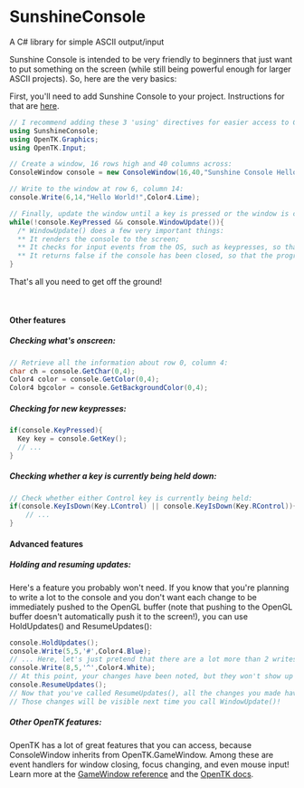 # SunshineConsole
A C# library for simple ASCII output/input

Sunshine Console is intended to be very friendly to beginners that just want to put something on the screen (while still being powerful enough for larger ASCII projects). So, here are the very basics:

First, you'll need to add Sunshine Console to your project. Instructions for that are [here](http://derrickcreamer.github.io/SunshineConsole/).
```c#
// I recommend adding these 3 'using' directives for easier access to ConsoleWindow, Color4, and Key, respectively:
using SunshineConsole;
using OpenTK.Graphics;
using OpenTK.Input;

// Create a window, 16 rows high and 40 columns across:
ConsoleWindow console = new ConsoleWindow(16,40,"Sunshine Console Hello World");

// Write to the window at row 6, column 14:
console.Write(6,14,"Hello World!",Color4.Lime);

// Finally, update the window until a key is pressed or the window is closed:
while(!console.KeyPressed && console.WindowUpdate()){
  /* WindowUpdate() does a few very important things:
  ** It renders the console to the screen;
  ** It checks for input events from the OS, such as keypresses, so that they can reach the program;
  ** It returns false if the console has been closed, so that the program can be properly ended. */
}
```

That's all you need to get off the ground!

&nbsp;

#### Other features

##### Checking what's onscreen:
```c#
// Retrieve all the information about row 0, column 4:
char ch = console.GetChar(0,4);
Color4 color = console.GetColor(0,4);
Color4 bgcolor = console.GetBackgroundColor(0,4);
```

##### Checking for new keypresses:
```c#
if(console.KeyPressed){
  Key key = console.GetKey();
  // ...
}
```
##### Checking whether a key is currently being held down:
```c#
// Check whether either Control key is currently being held:
if(console.KeyIsDown(Key.LControl) || console.KeyIsDown(Key.RControl)){
	// ...
}
```

#### Advanced features
##### Holding and resuming updates:
Here's a feature you probably won't need. If you know that you're planning to write a lot to the console and you don't want each change to be immediately pushed to the OpenGL buffer (note that pushing to the OpenGL buffer doesn't automatically push it to the screen!), you can use HoldUpdates() and ResumeUpdates():
```c#
console.HoldUpdates();
console.Write(5,5,'#',Color4.Blue);
// ... Here, let's just pretend that there are a lot more than 2 writes.
console.Write(8,5,'^',Color4.White);
// At this point, your changes have been noted, but they won't show up on the screen yet!
console.ResumeUpdates();
// Now that you've called ResumeUpdates(), all the changes you made have been sent to the OpenGL buffer.
// Those changes will be visible next time you call WindowUpdate()!
```

##### Other OpenTK features:
OpenTK has a lot of great features that you can access, because ConsoleWindow inherits from OpenTK.GameWindow. Among these are event handlers for window closing, focus changing, and even mouse input! Learn more at the [GameWindow reference](http://www.opentk.com/files/doc/class_open_t_k_1_1_game_window.html) and the [OpenTK docs](http://www.opentk.com/doc).
